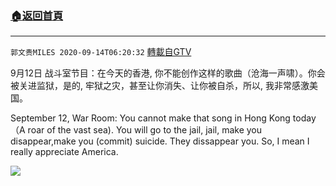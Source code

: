 ﻿###  [:house:返回首頁](https://github.com/ourhimalayas/txt)
---

`郭文贵MILES 2020-09-14T06:20:32` [轉載自GTV](https://gtv.org/web/#/UserInfo/5e596957357cc612d35a8044)

9月12日 战斗室节目：在今天的香港, 你不能创作这样的歌曲（沧海一声啸）。你会被关进监狱，是的, 牢狱之灾，甚至让你消失、让你被自杀，所以, 我非常感激美国。

September 12, War Room: You cannot make that song in Hong Kong today（A roar of the vast sea). You will go to the jail, jail, make you disappear,make you (commit) suicide. They dissappear you. So, I mean I really appreciate America.

[![](https://filegroup.gtv.org/cdn-cgi/image/width=600/https://filegroup.gtv.org/group3/web/20200914/16/16/0/e89c3caabdf9f1c8aa307a159630f484.png)](https://filegroup.gtv.org/group3/default/20200914/06/20/0/c8e1c4f6b43968746284a89fbc019d55.MOV)
